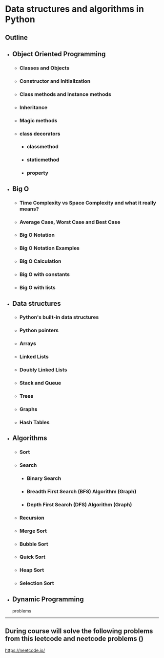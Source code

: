 # Data structures and algorithms in Python

## Outline

- ## Object Oriented Programming
	- ### Classes and Objects
	- ### Constructor and Initialization
	- ### Class methods and Instance methods
	- ### Inheritance
	- ### Magic methods
	- ### class decorators
		- ### classmethod
		- ### staticmethod
		- ### property

- ## Big O
	- ### Time Complexity vs Space Complexity and what it really means?
	- ### Average Case, Worst Case and Best Case
	- ### Big O Notation
	- ### Big O Notation Examples
	- ### Big O Calculation
	- ### Big O with constants
	- ### Big O with lists

- ## Data structures
	- ### Python's built-in data structures
	- ### Python pointers
	- ### Arrays
	- ### Linked Lists
	- ### Doubly Linked Lists
	- ### Stack and Queue
	- ### Trees
	- ### Graphs
	- ### Hash Tables

- ## Algorithms
	- ### Sort
	- ### Search
		- ### Binary Search
		- ### Breadth First Search (BFS) Algorithm (Graph)
		- ### Depth First Search (DFS) Algorithm (Graph)
	- ### Recursion
	- ### Merge Sort
	- ### Bubble Sort
	- ### Quick Sort
	- ### Heap Sort
	- ### Selection Sort

- ## Dynamic Programming
	problems

----------------------------

## During course will solve the following problems from this leetcode and neetcode problems ()
https://neetcode.io/
